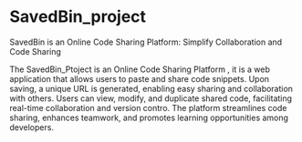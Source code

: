 # SavedBin_project
 SavedBin is an Online Code Sharing Platform: Simplify Collaboration and Code Sharing

The SavedBin_Ptoject is an Online Code Sharing Platform , it is a web application that allows users to paste and share code snippets. Upon saving, a unique URL is generated, enabling easy sharing and collaboration with others. Users can view, modify, and duplicate shared code, facilitating real-time collaboration and version contro. The platform streamlines code sharing, enhances teamwork, and promotes learning opportunities among developers.
